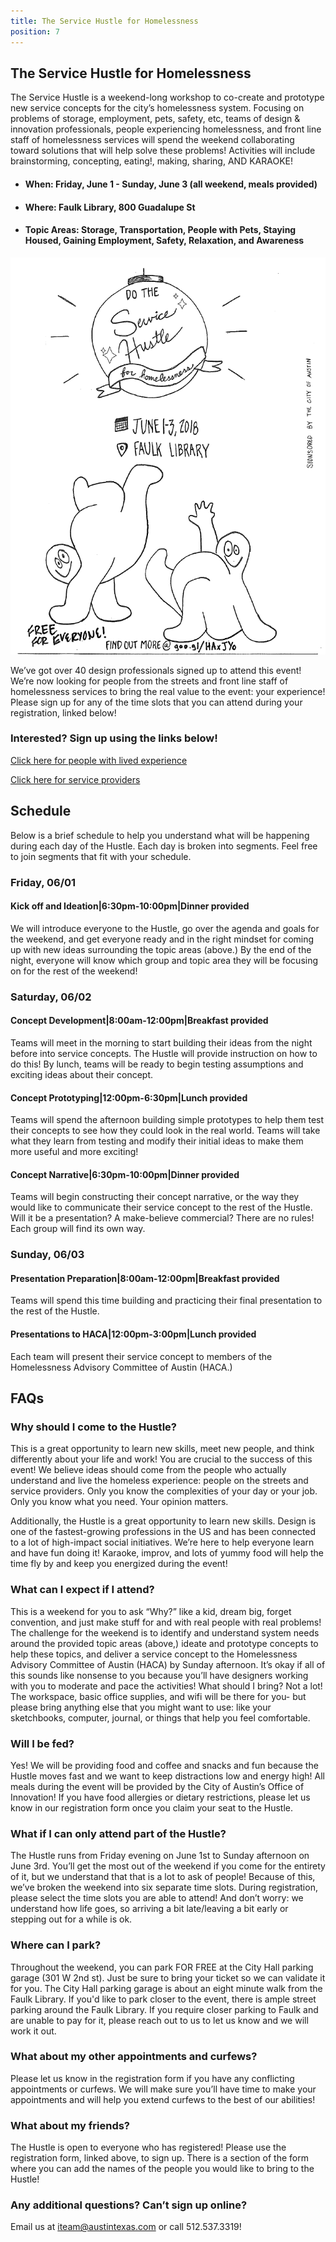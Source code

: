 ```yaml
---
title: The Service Hustle for Homelessness
position: 7
---
```


## The Service Hustle for Homelessness

The Service Hustle is a weekend-long workshop to co-create and prototype new service concepts for the city’s homelessness system. Focusing on problems of storage, employment, pets, safety, etc, teams of design & innovation professionals, people experiencing homelessness, and front line staff of homelessness services will spend the weekend collaborating toward solutions that will help solve these problems! Activities will include brainstorming, concepting, eating!, making, sharing, AND KARAOKE!

* #### When: 	Friday, June 1 - Sunday, June 3 (all weekend, meals provided)
* #### Where: 	Faulk Library, 800 Guadalupe St
* #### Topic Areas:	Storage, Transportation, People with Pets, Staying Housed, Gaining Employment, Safety, Relaxation, and Awareness

![Service Hustle](/assets/img/projects/bloomberg-iteam/hustle-flyer.png)

We’ve got over 40 design professionals signed up to attend this event! We’re now looking for people from the streets and front line staff of homelessness services to bring the real value to the event: your experience! Please sign up for any of the time slots that you can attend during your registration, linked below!

### Interested? Sign up using the links below!

[Click here for people with lived experience](https://goo.gl/forms/T1LdRqrQMP3CVwHA2)

[Click here for service providers](https://goo.gl/forms/9ZsqQX3iYjZYEuep1) 

## Schedule
Below is a brief schedule to help you understand what will be happening during each day of the Hustle. Each day is broken into segments. Feel free to join segments that fit with your schedule.

### Friday, 06/01
#### Kick off and Ideation|6:30pm-10:00pm|Dinner provided

We will introduce everyone to the Hustle, go over the agenda and goals for the weekend, and get everyone ready and in the right mindset for coming up with new ideas surrounding the topic areas (above.) 
By the end of the night, everyone will know which group and topic area they will be focusing on for the rest of the weekend!

### Saturday, 06/02
#### Concept Development|8:00am-12:00pm|Breakfast provided

Teams will meet in the morning to start building their ideas from the night before into service concepts. The Hustle will provide instruction on how to do this! 
By lunch, teams will be ready to begin testing assumptions and exciting ideas about their concept.

#### Concept Prototyping|12:00pm-6:30pm|Lunch provided

Teams will spend the afternoon building simple prototypes to help them test their concepts to see how they could look in the real world. Teams will take what they learn from testing and modify their initial ideas to make them more useful and more exciting!

#### Concept Narrative|6:30pm-10:00pm|Dinner provided

Teams will begin constructing their concept narrative, or the way they would like to communicate their service concept to the rest of the Hustle. Will it be a presentation? A make-believe commercial? There are no rules! Each group will find its own way.

### Sunday, 06/03
#### Presentation Preparation|8:00am-12:00pm|Breakfast provided

Teams will spend this time building and practicing their final presentation to the rest of the Hustle. 

#### Presentations to HACA|12:00pm-3:00pm|Lunch provided

Each team will present their service concept to members of the Homelessness Advisory Committee of Austin (HACA.)

## FAQs

### Why should I come to the Hustle?
This is a great opportunity to learn new skills, meet new people, and think differently about your life and work! 
You are crucial to the success of this event! We believe ideas should come from the people who actually understand and live the homeless experience: people on the streets and service providers. Only you know the complexities of your day or your job. Only you know what you need. Your opinion matters.

Additionally, the Hustle is a great opportunity to learn new skills. Design is one of the fastest-growing professions in the US and has been connected to a lot of high-impact social initiatives. We’re here to help everyone learn and have fun doing it! Karaoke, improv, and lots of yummy food will help the time fly by and keep you energized during the event! 

### What can I expect if I attend?
This is a weekend for you to ask “Why?” like a kid, dream big, forget convention, and just make stuff for and with real people with real problems!
The challenge for the weekend is to identify and understand system needs around the provided topic areas (above,) ideate and prototype concepts to help these topics, and deliver a service concept to the Homelessness Advisory Committee of Austin (HACA) by Sunday afternoon. 
It’s okay if all of this sounds like nonsense to you because you’ll have designers working with you to moderate and pace the activities!
What should I bring?
Not a lot! The workspace, basic office supplies, and wifi will be there for you- but please bring anything else that you might want to use: like your sketchbooks, computer, journal, or things that help you feel comfortable.

### Will I be fed?
Yes! We will be providing food and coffee and snacks and fun because the Hustle moves fast and we want to keep distractions low and energy high! All meals during the event will be provided by the City of Austin’s Office of Innovation! If you have food allergies or dietary restrictions, please let us know in our registration form once you claim your seat to the Hustle.

### What if I can only attend part of the Hustle?
The Hustle runs from Friday evening on June 1st to Sunday afternoon on June 3rd. You’ll get the most out of the weekend if you come for the entirety of it, but we understand that that is a lot to ask of people! Because of this, we’ve broken the weekend into six separate time slots. During registration, please select the time slots you are able to attend! And don’t worry: we understand how life goes, so arriving a bit late/leaving a bit early or stepping out for a while is ok.

### Where can I park?
Throughout the weekend, you can park FOR FREE at the City Hall parking garage (301 W 2nd st). Just be sure to bring your ticket so we can validate it for you. The City Hall parking garage is about an eight minute walk from the Faulk Library. 
If you'd like to park closer to the event, there is ample street parking around the Faulk Library. If you require closer parking to Faulk and are unable to pay for it, please reach out to us to let us know and we will work it out. 

### What about my other appointments and curfews?
Please let us know in the registration form if you have any conflicting appointments or curfews. We will make sure you’ll have time to make your appointments and will help you extend curfews to the best of our abilities!

### What about my friends?
The Hustle is open to everyone who has registered! Please use the registration form, linked above, to sign up. There is a section of the form where you can add the names of the people you would like to bring to the Hustle! 

### Any additional questions? Can’t sign up online?
Email us at [iteam@austintexas.com](mailto:iteam@austintexas.com) or call 512.537.3319! 


